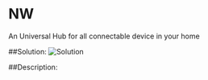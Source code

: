 # NW
An Universal Hub for all connectable device in your home

##Solution:
![Solution](https://github.com/TuongPV2/NW/raw/master/Solution/TheBigPicture.PNG)

##Description:
